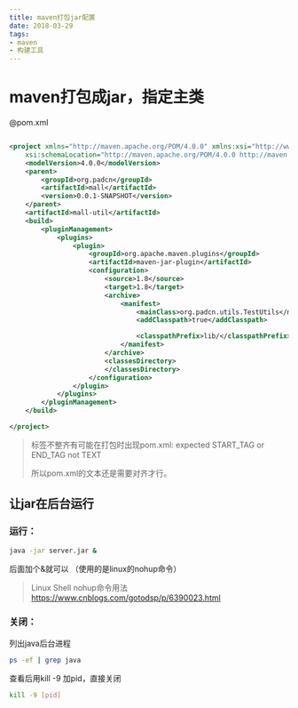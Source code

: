 ```yaml
---
title: maven打包jar配置
date: 2018-03-29
tags: 
- maven 
- 构建工具
---
```

# maven打包成jar，指定主类

@pom.xml
```xml

<project xmlns="http://maven.apache.org/POM/4.0.0" xmlns:xsi="http://www.w3.org/2001/XMLSchema-instance"
	xsi:schemaLocation="http://maven.apache.org/POM/4.0.0 http://maven.apache.org/xsd/maven-4.0.0.xsd">
	<modelVersion>4.0.0</modelVersion>
	<parent>
		<groupId>org.padcn</groupId>
		<artifactId>mall</artifactId>
		<version>0.0.1-SNAPSHOT</version>
	</parent>
	<artifactId>mall-util</artifactId>
	<build>
		<pluginManagement>
			<plugins>
				<plugin>
					<groupId>org.apache.maven.plugins</groupId>
					<artifactId>maven-jar-plugin</artifactId>
					<configuration>
						<source>1.8</source>
						<target>1.8</target>
						<archive>
							<manifest>
								<mainClass>org.padcn.utils.TestUtils</mainClass>
								<addClasspath>true</addClasspath>

								<classpathPrefix>lib/</classpathPrefix>
							</manifest>
						</archive>
						<classesDirectory>
						</classesDirectory>
					</configuration>
				</plugin>
			</plugins>
		</pluginManagement>
	</build>

</project>
```

> 标签不整齐有可能在打包时出现pom.xml: expected START_TAG or END_TAG not TEXT
>
> 所以pom.xml的文本还是需要对齐才行。



##  让jar在后台运行

### 运行：

```bash
java -jar server.jar &
```

后面加个&就可以 （使用的是linux的nohup命令）

> Linux Shell nohup命令用法 https://www.cnblogs.com/gotodsp/p/6390023.html

### 关闭：

列出java后台进程  

```bash
ps -ef | grep java
```

查看后用kill -9 加pid，直接关闭

```bash
kill -9 [pid]
```



